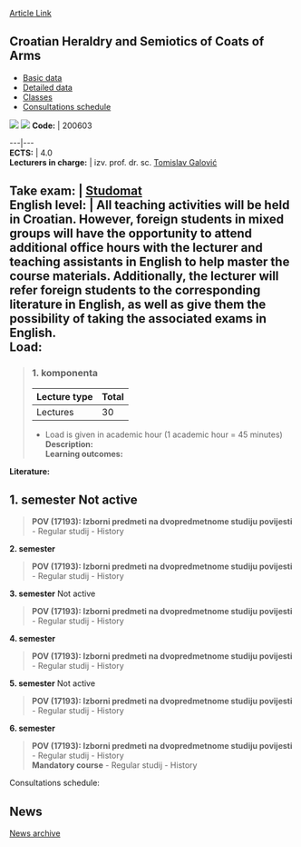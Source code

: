 [Article Link](https://www.fhs.hr/en/course/chasocoa)

## Croatian Heraldry and Semiotics of Coats of Arms
  * [Basic data](https://www.fhs.hr/en/course/chasocoa#v1id-523752_94147_1_0 "Basic data")
  * [Detailed data](https://www.fhs.hr/en/course/chasocoa#v1id-523752_94147_1_1 "Detailed data")
  * [Classes](https://www.fhs.hr/en/course/chasocoa#v1id-523752_94147_1_2 "Classes")
  * [Consultations schedule](https://www.fhs.hr/en/course/chasocoa#v1id-523752_94147_1_3 "Consultations schedule")


[![](https://www.fhs.hr/img/flags/gif/hr.gif)](https://www.fhs.hr/predmet/hhsg) [![](https://www.fhs.hr/img/flags/gif/gb.gif)](https://www.fhs.hr/en/course/chasocoa)
**Code:** |  200603  
  
---|---  
**ECTS:** |  4.0   
**Lecturers in charge:** |  izv. prof. dr. sc. [Tomislav Galović](https://www.fhs.hr/staff/tomislav.galovic)   
  
**Take exam:** |  [Studomat](http://www.isvu.hr/studomat)  
**English level:** |  All teaching activities will be held in Croatian. However, foreign students in mixed groups will have the opportunity to attend additional office hours with the lecturer and teaching assistants in English to help master the course materials. Additionally, the lecturer will refer foreign students to the corresponding literature in English, as well as give them the possibility of taking the associated exams in English.   
**Load:**  
---  
> ### 1. komponenta
> | Lecture type | Total  
> ---|---  
> Lectures | 30  
> * Load is given in academic hour (1 academic hour = 45 minutes)   
**Description:**  
> **Learning outcomes:**  

  
**Literature:**  

  
**1. semester** Not active  
---  
> **POV (17193): Izborni predmeti na dvopredmetnome studiju povijesti** - Regular studij - History  
>   
  
**2. semester**  
> **POV (17193): Izborni predmeti na dvopredmetnome studiju povijesti** - Regular studij - History  
>   
  
**3. semester** Not active  
> **POV (17193): Izborni predmeti na dvopredmetnome studiju povijesti** - Regular studij - History  
>   
  
**4. semester**  
> **POV (17193): Izborni predmeti na dvopredmetnome studiju povijesti** - Regular studij - History  
>   
  
**5. semester** Not active  
> **POV (17193): Izborni predmeti na dvopredmetnome studiju povijesti** - Regular studij - History  
>   
  
**6. semester**  
> **POV (17193): Izborni predmeti na dvopredmetnome studiju povijesti** - Regular studij - History  
>  **Mandatory course** - Regular studij - History  
>   
Consultations schedule: 


## News
[News archive](https://www.fhs.hr/en/course/chasocoa?@=218k2#news_117406 "News archive")
